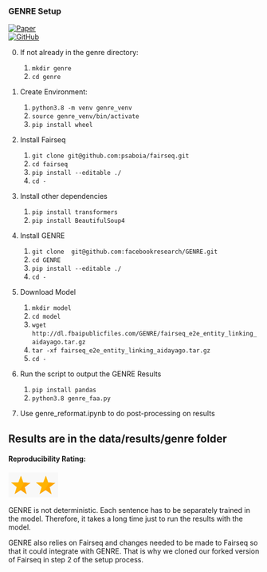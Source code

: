 ### GENRE Setup
[![Paper](https://img.shields.io/badge/Paper-Read%20Now-brightgreen?logo=academia)](https://arxiv.org/pdf/2010.00904.pdf) \
[![GitHub](https://img.shields.io/badge/GitHub-Repository-black?logo=github)](https://github.com/facebookresearch/GENRE)

0. If not already in the genre directory:
    1. `mkdir genre`
    2. `cd genre`
1. Create Environment:
    1. `python3.8 -m venv genre_venv`
    2. `source genre_venv/bin/activate`
    3. `pip install wheel`
2. Install Fairseq
    1. `git clone git@github.com:psaboia/fairseq.git`
    2. `cd fairseq`
    3.  `pip install --editable ./`
    4.  `cd -`
3. Install other dependencies
   1. `pip install transformers`
   2. `pip install BeautifulSoup4`
4. Install GENRE
   1. `git clone  git@github.com:facebookresearch/GENRE.git`
   2. `cd GENRE`
   3. `pip install --editable ./`
   4. `cd -`
5. Download Model
   1. `mkdir model`
   2. `cd model`
   3. `wget http://dl.fbaipublicfiles.com/GENRE/fairseq_e2e_entity_linking_aidayago.tar.gz`
   4. `tar -xf fairseq_e2e_entity_linking_aidayago.tar.gz`
   5. `cd -`
6. Run the script to output the GENRE Results
   1. `pip install pandas`
   2. `python3.8 genre_faa.py`
  
7. Use genre_reformat.ipynb to do post-processing on results

Results are in the data/results/genre folder
----------------------------

#### Reproducibility Rating:

<img src="../../figs/star_clip.jpg" alt="Star" width="50" height="50"><img src="../../figs/star_clip.jpg" alt="Star" width="50" height="50">

GENRE is not deterministic. Each sentence has to be separately trained in the model. Therefore, it takes a long time just to run the results with the model.

GENRE also relies on Fairseq and changes needed to be made to Fairseq so that it could integrate with GENRE. That is why we cloned our forked version of Fairseq in step 2 of the setup process.
